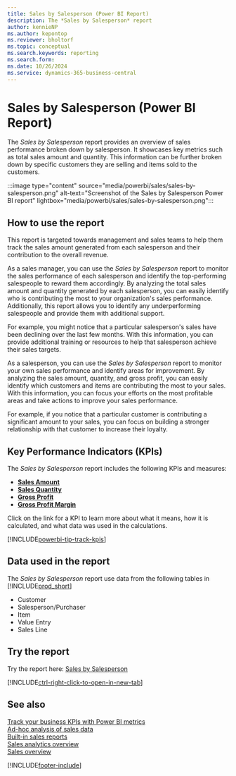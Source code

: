 ```yaml
---
title: Sales by Salesperson (Power BI Report)
description: The *Sales by Salesperson* report 
author: kennieNP
ms.author: kepontop
ms.reviewer: bholtorf
ms.topic: conceptual
ms.search.keywords: reporting
ms.search.form: 
ms.date: 10/26/2024
ms.service: dynamics-365-business-central
---
```


# Sales by Salesperson (Power BI Report)

The *Sales by Salesperson* report provides an overview of sales performance broken down by salesperson. It showcases key metrics such as total sales amount and quantity. This information can be further broken down by specific customers they are selling and items sold to the customers.

:::image type="content" source="media/powerbi/sales/sales-by-salesperson.png" alt-text="Screenshot of the Sales by Salesperson Power BI report" lightbox="media/powerbi/sales/sales-by-salesperson.png":::


## How to use the report

This report is targeted towards management and sales teams to help them track the sales amount generated from each salesperson and their contribution to the overall revenue.

As a sales manager, you can use the *Sales by Salesperson* report to monitor the sales performance of each salesperson and identify the top-performing salespeople to reward them accordingly. By analyzing the total sales amount and quantity generated by each salesperson, you can easily identify who is contributing the most to your organization's sales performance. Additionally, this report allows you to identify any underperforming salespeople and provide them with additional support.

For example, you might notice that a particular salesperson's sales have been declining over the last few months. With this information, you can provide additional training or resources to help that salesperson achieve their sales targets.

As a salesperson, you can use the *Sales by Salesperson* report to monitor your own sales performance and identify areas for improvement. By analyzing the sales amount, quantity, and gross profit, you can easily identify which customers and items are contributing the most to your sales. With this information, you can focus your efforts on the most profitable areas and take actions to improve your sales performance. 

For example, if you notice that a particular customer is contributing a significant amount to your sales, you can focus on building a stronger relationship with that customer to increase their loyalty.

## Key Performance Indicators (KPIs)

The *Sales by Salesperson* report includes the following KPIs and measures: 

- [**Sales Amount**](sales-powerbi-sales-kpis.md#sales-amount)
- [**Sales Quantity**](sales-powerbi-sales-kpis.md#sales-quantity)
- [**Gross Profit**](sales-powerbi-sales-kpis.md#gross-profit)
- [**Gross Profit Margin**](sales-powerbi-sales-kpis.md#gross-profit-margin)

Click on the link for a KPI to learn more about what it means, how it is calculated, and what data was used in the calculations. 

[!INCLUDE[powerbi-tip-track-kpis](includes/powerbi-tip-track-kpis.md)]


## Data used in the report

The *Sales by Salesperson* report use data from the following tables in [!INCLUDE[prod_short](includes/prod_short.md)]

- Customer
- Salesperson/Purchaser
- Item
- Value Entry
- Sales Line

## Try the report

Try the report here: [Sales by Salesperson](https://businesscentral.dynamics.com?page=37006)

[!INCLUDE[ctrl-right-click-to-open-in-new-tab](includes/ctrl-right-click-to-open-in-new-tab.md)]

## See also

[Track your business KPIs with Power BI metrics](track-kpis-with-power-bi-metrics.md)   
[Ad-hoc analysis of sales data](ad-hoc-analysis-sales.md)   
[Built-in sales reports](sales-reports.md)   
[Sales analytics overview](sales-analytics-overview.md)  
[Sales overview](sales-manage-sales.md)  

[!INCLUDE[footer-include](includes/footer-banner.md)]
